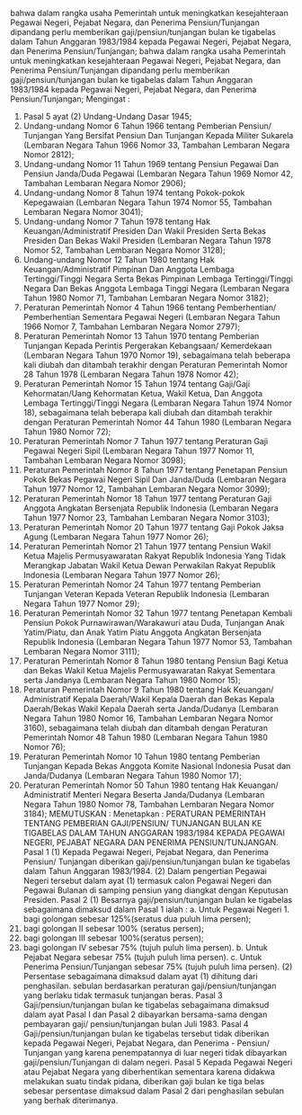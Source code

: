  bahwa dalam rangka usaha Pemerintah untuk meningkatkan kesejahteraan Pegawai Negeri, Pejabat Negara, dan Penerima Pensiun/Tunjangan dipandang perlu memberikan gaji/pensiun/tunjangan bulan ke tigabelas dalam Tahun Anggaran 1983/1984 kepada Pegawai Negeri, Pejabat Negara, dan Penerima Pensiun/Tunjangan; bahwa dalam rangka usaha Pemerintah untuk meningkatkan kesejahteraan Pegawai Negeri, Pejabat Negara, dan Penerima Pensiun/Tunjangan dipandang perlu memberikan gaji/pensiun/tunjangan bulan ke tigabelas dalam Tahun Anggaran 1983/1984 kepada Pegawai Negeri, Pejabat Negara, dan Penerima Pensiun/Tunjangan;
Mengingat :

1. Pasal 5 ayat (2) Undang-Undang Dasar 1945;
2. Undang-undang Nomor 6 Tahun 1966 tentang Pemberian Pensiun/ Tunjangan Yang Bersifat Pensiun Dan Tunjangan Kepada Militer Sukarela (Lembaran Negara Tahun 1966 Nomor 33, Tambahan Lembaran Negara Nomor 2812);
3. Undang-undang Nomor 11 Tahun 1969 tentang Pensiun Pegawai Dan Pensiun Janda/Duda Pegawai (Lembaran Negara Tahun 1969 Nomor 42, Tambahan Lembaran Negara Nomor 2906);
4. Undang-undang Nomor 8 Tahun 1974 tentang Pokok-pokok Kepegawaian (Lembaran Negara Tahun 1974 Nomor 55, Tambahan Lembaran Negara Nomor 3041);
5. Undang-undang Nomor 7 Tahun 1978 tentang Hak Keuangan/Administratif Presiden Dan Wakil Presiden Serta Bekas Presiden Dan Bekas Wakil Presiden (Lembaran Negara Tahun 1978 Nomor 52, Tambahan Lembaran Negara Nomor 3128);
6. Undang-undang Nomor 12 Tahun 1980 tentang Hak Keuangan/Administratif Pimpinan Dan Anggota Lembaga Tertinggi/Tinggi Negara Serta Bekas Pimpinan Lembaga Tertinggi/Tinggi Negara Dan Bekas Anggota Lembaga Tinggi Negara (Lembaran Negara Tahun 1980 Nomor 71, Tambahan Lembaran Negara Nomor 3182);
7. Peraturan Pemerintah Nomor 4 Tahun 1966 tentang Pemberhentian/ Pemberhentian Sementara Pegawai Negeri (Lembaran Negara Tahun 1966 Nomor 7, Tambahan Lembaran Negara Nomor 2797);
8. Peraturan Pemerintah Nomor 13 Tahun 1970 tentang Pemberian Tunjangan Kepada Perintis Pergerakan Kebangsaan/ Kemerdekaan (Lembaran Negara Tahun 1970 Nomor 19), sebagaimana telah beberapa kali diubah dan ditambah terakhir dengan Peraturan Pemerintah Nomor 28 Tahun 1978 (Lembaran Negara Tahun 1978 Nomor 42);
9. Peraturan Pemerintah Nomor 15 Tahun 1974 tentang Gaji/Gaji Kehormatan/Uang Kehormatan Ketua, Wakil Ketua, Dan Anggota Lembaga Tertinggi/Tinggi Negara (Lembaran Negara Tahun 1974 Nomor 18), sebagaimana telah beberapa kali diubah dan ditambah terakhir dengan Peraturan Pemerintah Nomor 44 Tahun 1980 (Lembaran Negara Tahun 1980 Nomor 72);
10. Peraturan Pemerintah Nomor 7 Tahun 1977 tentang Peraturan Gaji Pegawai Negeri Sipil (Lembaran Negara Tahun 1977 Nomor 11, Tambahan Lembaran Negara Nomor 3098);
11. Peraturan Pemerintah Nomor 8 Tahun 1977 tentang Penetapan Pensiun Pokok Bekas Pegawai Negeri Sipil Dan Janda/Duda (Lembaran Negara Tahun 1977 Nomor 12, Tambahan Lembaran Negara Nomor 3099);
12. Peraturan Pemerintah Nomor 18 Tahun 1977 tentang Peraturan Gaji Anggota Angkatan Bersenjata Republik Indonesia (Lembaran Negara Tahun 1977 Nomor 23, Tambahan Lembaran Negara Nomor 3103);
13. Peraturan Pemerintah Nomor 20 Tahun 1977 tentang Gaji Pokok Jaksa Agung (Lembaran Negara Tahun 1977 Nomor 26);
14. Peraturan Pemerintah Nomor 21 Tahun 1977 tentang Pensiun Wakil Ketua Majelis Permusyawaratan Rakyat Republik Indonesia Yang Tidak Merangkap Jabatan Wakil Ketua Dewan Perwakilan Rakyat Republik Indonesia (Lembaran Negara Tahun 1977 Nomor 26);
15. Peraturan Pemerintah Nomor 24 Tahun 1977 tentang Pemberian Tunjangan Veteran Kepada Veteran Republik Indonesia (Lembaran Negara Tahun 1977 Nomor 29);
16. Peraturan Pemerintah Nomor 32 Tahun 1977 tentang Penetapan Kembali Pensiun Pokok Purnawirawan/Warakawuri atau Duda, Tunjangan Anak Yatim/Piatu, dan Anak Yatim Piatu Anggota Angkatan Bersenjata Republik Indonesia (Lembaran Negara Tahun 1977 Nomor 53, Tambahan Lembaran Negara Nomor 3111);
17. Peraturan Pemerintah Nomor 8 Tahun 1980 tentang Pensiun Bagi Ketua dan Bekas Wakil Ketua Majelis Permusyawaratan Rakyat Sementara serta Jandanya (Lembaran Negara Tahun 1980 Nomor 15);
18. Peraturan Pemerintah Nomor 9 Tahun 1980 tentang Hak Keuangan/ Administratif Kepala Daerah/Wakil Kepala Daerah dan Bekas Kepala Daerah/Bekas Wakil Kepala Daerah serta Janda/Dudanya (Lembaran Negara Tahun 1980 Nomor 16, Tambahan Lembaran Negara Nomor 3160), sebagaimana telah diubah dan ditambah dengan Peraturan Pemerintah Nomor 48 Tahun 1980 (Lembaran Negara Tahun 1980 Nomor 76);
19. Peraturan Pemerintah Nomor 10 Tahun 1980 tentang Pemberian Tunjangan Kepada Bekas Anggota Komite Nasional Indonesia Pusat dan Janda/Dudanya (Lembaran Negara Tahun 1980 Nomor 17);
20. Peraturan Pemerintah Nomor 50 Tahun 1980 tentang Hak Keuangan/ Administratif Menteri Negara Beserta Janda/Dudanya (Lembaran Negara Tahun 1980 Nomor 78, Tambahan Lembaran Negara Nomor 3184);
MEMUTUSKAN :
 Menetapkan : PERATURAN PEMERINTAH TENTANG PEMBERIAN GAJI/PENSIUN/ TUNJANGAN BULAN KE TIGABELAS DALAM TAHUN ANGGARAN 1983/1984 KEPADA PEGAWAI NEGERI, PEJABAT NEGARA DAN PENERIMA PENSIUN/TUNJANGAN. Pasal 1 (1) Kepada Pegawai Negeri, Pejabat Negara, dan Penerima Pensiun/ Tunjangan diberikan gaji/pensiun/tunjangan bulan ke tigabelas dalam Tahun Anggaran 1983/1984. (2) Dalam pengertian Pegawai Negeri tersebut dalam ayat (1) termasuk calon Pegawai Negeri dan Pegawai Bulanan di samping pensiun yang diangkat dengan Keputusan Presiden. Pasal 2 (1) Besarnya gaji/pensiun/tunjangan bulan ke tigabelas sebagaimana dimaksud dalam Pasal 1 ialah :
a. Untuk Pegawai Negeri 1. bagi golongan sebesar 125%(seratus dua puluh lima persen);
2. bagi golongan II sebesar 100% (seratus persen);
3. bagi golongan III sebesar 100%(seratus persen);
4. bagi golongan IV sebesar 75% (tujuh puluh lima persen). b. Untuk Pejabat Negara sebesar 75% (tujuh puluh lima persen). c. Untuk Penerima Pensiun/Tunjangan sebesar 75% (tujuh puluh lima persen). (2) Persentase sebagaimana dimaksud dalam ayat (1) dihitung dari penghasilan. sebulan berdasarkan peraturan gaji/pensiun/tunjangan yang berlaku tidak termasuk tunjangan beras. Pasal 3 Gaji/pensiun/tunjangan bulan ke tigabelas sebagaimana dimaksud dalam ayat Pasal I dan Pasal 2 dibayarkan bersama-sama dengan pembayaran gaji/ pensiun/tunjangan bulan Juli 1983. Pasal 4 Gaji/pensiun/tunjangan bulan ke tigabelas tersebut tidak diberikan kepada Pegawai Negeri, Pejabat Negara, dan Penerima - Pensiun/ Tunjangan yang karena penempatannya di luar negeri tidak dibayarkan gaji/pensiun/Tunjangan di dalam negeri. Pasal 5 Kepada Pegawai Negeri atau Pejabat Negara yang diberhentikan sementara karena didakwa melakukan suatu tindak pidana, diberikan gaji bulan ke tiga belas sebesar persentase dimaksud dalam Pasal 2 dari penghasilan sebulan yang berhak diterimanya.